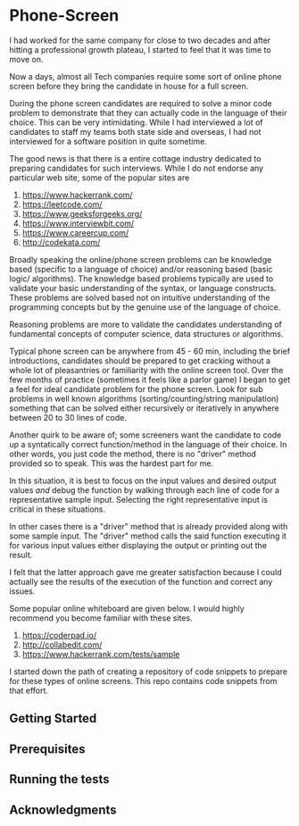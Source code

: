 # Phone-Screen

I had worked for the same company for close to two decades and after hitting a professional growth plateau, I started to feel that it was time to move on.
 
Now a days, almost all Tech companies require some sort of online phone screen before they bring the candidate in house for a full screen.

During the phone screen candidates are required to solve a minor code problem to demonstrate that they can actually code in the language of their choice. This can be very intimidating. While I had interviewed a lot of candidates to staff my teams both state side and overseas, I had not interviewed for a software position in quite sometime.

The good news is that there is a entire cottage industry dedicated to preparing candidates for such interviews. While I do not endorse any particular web site, some of the popular sites are

1. https://www.hackerrank.com/
2. https://leetcode.com/
3. https://www.geeksforgeeks.org/
4. https://www.interviewbit.com/
5. https://www.careercup.com/
6. http://codekata.com/

Broadly speaking the online/phone screen problems can be knowledge based (specific to a language of choice) and/or reasoning based (basic logic/ algorithms). The knowledge based problems typically are used to validate your basic understanding of the syntax, or language constructs. These problems are solved based not on intuitive understanding of the programming concepts but by the genuine use of the language of choice.

Reasoning problems are more to validate the candidates understanding of fundamental concepts of computer science, data structures or algorithms.

Typical phone screen can be anywhere from 45 - 60 min, including the brief introductions, candidates should be prepared to get cracking without a whole lot of pleasantries or familiarity with the online screen tool. Over the few months of practice (sometimes it feels like a parlor game) I began to get a feel for ideal candidate problem for the phone screen. Look for sub problems in well known algorithms (sorting/counting/string manipulation) something that can be solved either recursively or iteratively in anywhere between 20 to 30 lines of code.

Another quirk to be aware of; some screeners want the candidate to code up a syntatically correct function/method in the language of their choice. In other words, you just code the method, there is no "driver" method provided so to speak. This was the hardest part for me.

In this situation, it is best to focus on the input values and desired output values *and* debug the function by walking through each line of code for a representative sample input. Selecting the right representative input is critical in these situations.

In other cases there is a "driver" method that is already provided along with some sample input. The "driver" method  calls the said function executing it for various input values either displaying the output or printing out the result.

I felt that the latter approach gave me greater satisfaction because I could actually see the results of the execution of the function and correct any issues.

Some popular online whiteboard are given below. I would highly recommend you become familiar with these sites.
1. https://coderpad.io/
2. http://collabedit.com/
3. https://www.hackerrank.com/tests/sample

I started down the path of creating a repository of code snippets to prepare for these types of online screens. This repo contains code snippets from that effort.

## Getting Started

## Prerequisites

## Running the tests

## Acknowledgments

